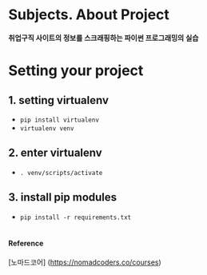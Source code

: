 # Subjects. About Project

<b>취업구직 사이트의 정보를 스크래핑하는 파이썬 프로그래밍의 실습</b>

# Setting your project

## 1. setting virtualenv

- <code>pip install virtualenv</code>
- <code>virtualenv venv</code>

## 2. enter virtualenv

- <code>. venv/scripts/activate</code>

## 3. install pip modules

- <code>pip install -r requirements.txt</code>
  <br><br>

#### Reference

[노마드코어] (https://nomadcoders.co/courses)
